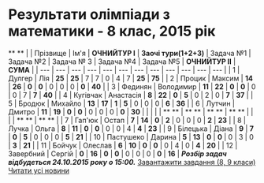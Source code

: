 
# Результати олімпіади з математики - 8 клас, 2015 рік
** **
|    | Прізвище  |   Ім'я    | **ОЧНИЙТУР I** | **Заочі тури(1+2+3)** | Задача №1 | Задача №2 | Задача № 3 | Задача №4 | Задача №5 | **ОЧНИЙТУР II** | **СУМА** |
| --- | --- | --- | --- | --- | --- | --- | --- | --- | --- | --- | --- |
| 1  |  Дулгер   |    Лія    |     **25**     |        **25**         |     7     |     7     |     0      |     4     |     7     |     **25**      |  **75**  |
| 2  |  Процик   |  Максим   |     **14**     |        **26**         |   **0**   |   **0**   |     0      |     0     |     0     |      **0**      |  **40**  |
| 3  |  Фединян  | Володимир |     **11**     |        **22**         |   **0**   |   **0**   |     0      |     0     |     7     |      **7**      |  **40**  |
| 4  | Кугівчак  | Анастасія |     **8**      |        **22**         |   **0**   |   **5**   |     0      |     2     |     0     |      **7**      |  **37**  |
| 5  |  Бродюк   |  Михайло  |     **13**     |        **17**         |   **1**   |   **5**   |     0      |     0     |     0     |      **6**      |  **36**  |
| 6  |  Лутчин   |  Дмитро   |     **11**     |        **19**         |   **0**   |   **0**   |     0      |     0     |     0     |      **0**      |  **30**  |
|    |           |           |     ** **      |         ** **         |   ** **   |   ** **   |            |           |           |      ** **      |  ** **   |
| 7  |  Гап'юк   |   Остап   |     **7**      |        **14**         |   **0**   |   **2**   |     0      |     0     |     0     |      **2**      |  **23**  |
| 8  |   Лучка   |   Ольга   |     **8**      |        **11**         |   **0**   |   **0**   |     0      |     0     |     4     |      **4**      |  **23**  |
| 9  | Білецька  |   Діана   |     **9**      |         **7**         |   **0**   |   **5**   |     0      |     0     |     0     |      **5**      |  **21**  |
| 10 | Пастушеко |  Дарина   |     **5**      |        **13**         |   **0**   |   **0**   |     0      |     3     |     0     |      **3**      |  **21**  |
| 11 |  Бойчук   |  Олеслав  |     **6**      |        **10**         |   **0**   |   **0**   |     0      |     4     |     0     |      **4**      |  **20**  |
| 12 | Завербний |  Сергій   |     **0**      |        **16**         |   **0**   |   **0**   |     0      |     0     |     0     |      **0**      |  **16**  |
***Розбір задач відбудеться 24.10.2015 року о 15:00.***
[Завантажити завдання (8, 9 класи)](/files/результати-олімпіади-з-математики-8-клас-2015-рік/ліцейська-8-9-клас_2015_два-тури.docx)
[Читати усі новини](/news)
       